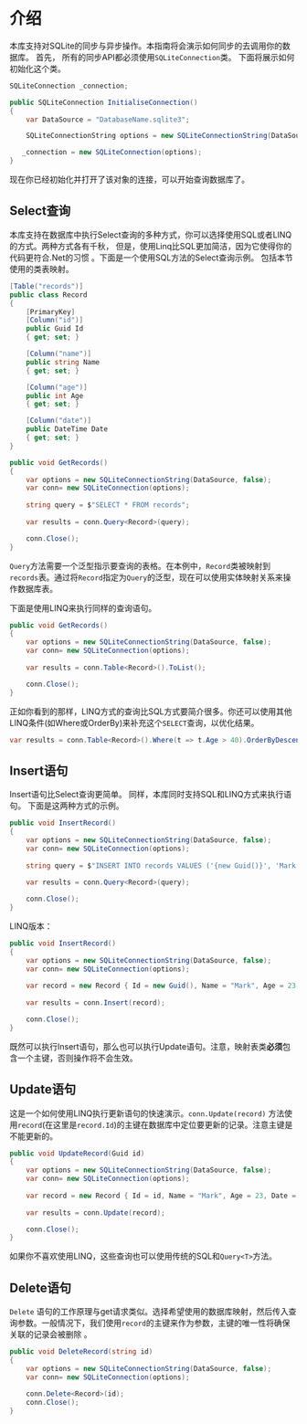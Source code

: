 ﻿# 介绍

  本库支持对SQLite的同步与异步操作。本指南将会演示如何同步的去调用你的数据库。 首先， 所有的同步API都必须使用`SQLiteConnection`类。 下面将展示如何初始化这个类。

  ```c#
  SQLiteConnection _connection;
  
  public SQLiteConnection InitialiseConnection() 
  {
      var DataSource = "DatabaseName.sqlite3";
  
      SQLiteConnectionString options = new SQLiteConnectionString(DataSource, false);
  
     _connection = new SQLiteConnection(options);
  }
  ```

  现在你已经初始化并打开了该对象的连接，可以开始查询数据库了。

## Select查询

  本库支持在数据库中执行Select查询的多种方式，你可以选择使用SQL或者LINQ的方式。两种方式各有千秋， 但是，使用Linq比SQL更加简洁，因为它使得你的代码更符合.Net的习惯 。下面是一个使用SQL方法的Select查询示例。 包括本节使用的类表映射。

  ```c#
  [Table("records")]
  public class Record
  {
      [PrimaryKey] 
      [Column("id")]
      public Guid Id
      { get; set; }
  
      [Column("name")]
      public string Name
      { get; set; }
  
      [Column("age")]
      public int Age
      { get; set; }
  
      [Column("date")]
      public DateTime Date
      { get; set; }
  }
  
  public void GetRecords() 
  {
      var options = new SQLiteConnectionString(DataSource, false);
      var conn= new SQLiteConnection(options);
      
      string query = $"SELECT * FROM records";
      
      var results = conn.Query<Record>(query);
  
      conn.Close();
  }
  ```

  `Query`方法需要一个泛型指示要查询的表格。在本例中，`Record`类被映射到`records`表。通过将`Record`指定为`Query`的泛型，现在可以使用实体映射关系来操作数据库表。

  下面是使用LINQ来执行同样的查询语句。

  ```c#
  public void GetRecords() 
  {
      var options = new SQLiteConnectionString(DataSource, false);
      var conn= new SQLiteConnection(options);
          
      var results = conn.Table<Record>().ToList();
  
      conn.Close();
  }
  ```

  正如你看到的那样，LINQ方式的查询比SQL方式要简介很多。你还可以使用其他LINQ条件(如Where或OrderBy)来补充这个`SELECT`查询，以优化结果。

  ```c#
  var results = conn.Table<Record>().Where(t => t.Age > 40).OrderByDescending(t => t.Age).ToList();
  ```

## Insert语句

  Insert语句比Select查询更简单。 同样，本库同时支持SQL和LINQ方式来执行语句。 下面是这两种方式的示例。

  ```c#
  public void InsertRecord() 
  {
      var options = new SQLiteConnectionString(DataSource, false);
      var conn= new SQLiteConnection(options);
          
      string query = $"INSERT INTO records VALUES ('{new Guid()}', 'Mark', '23', '{DateTime.Now}')";
      
      var results = conn.Query<Record>(query);
  
      conn.Close();
  }
  ```

  LINQ版本：

  ```c#
  public void InsertRecord() 
  {
      var options = new SQLiteConnectionString(DataSource, false);
      var conn= new SQLiteConnection(options);
          
      var record = new Record { Id = new Guid(), Name = "Mark", Age = 23, Date = DateTime.Now };
      
      var results = conn.Insert(record);
  
      conn.Close();
  }
  ```

  既然可以执行Insert语句，那么也可以执行Update语句。注意，映射表类**必须**包含一个主键，否则操作将不会生效。

## Update语句

  这是一个如何使用LINQ执行更新语句的快速演示。`conn.Update(record)` 方法使用`record`(在这里是`record.Id`)的主键在数据库中定位要更新的记录。注意主键是不能更新的。

  ```c#
  public void UpdateRecord(Guid id) 
  {
      var options = new SQLiteConnectionString(DataSource, false);
      var conn= new SQLiteConnection(options);
          
      var record = new Record { Id = id, Name = "Mark", Age = 23, Date = DateTime.Now };
      
      var results = conn.Update(record);
  
      conn.Close();
  }
  ```

  如果你不喜欢使用LINQ，这些查询也可以使用传统的SQL和` Query<T> `方法。

## Delete语句

  `Delete` 语句的工作原理与get请求类似。选择希望使用的数据库映射，然后传入查询参数。一般情况下，我们使用`record`的主键来作为参数，主键的唯一性将确保关联的记录会被删除 。

  ```c#
  public void DeleteRecord(string id) 
  {
      var options = new SQLiteConnectionString(DataSource, false);
      var conn= new SQLiteConnection(options);
              
      conn.Delete<Record>(id);
      conn.Close();
  }
  ```

